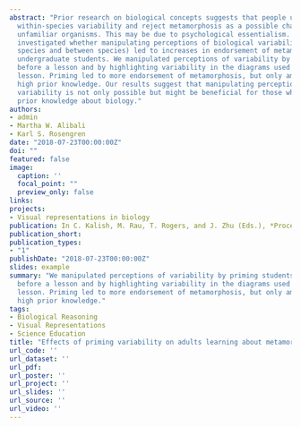 ```yaml
---
abstract: "Prior research on biological concepts suggests that people underestimate
  within-species variability and reject metamorphosis as a possible change for
  unfamiliar organisms. This may be due to psychological essentialism. This study
  investigated whether manipulating perceptions of biological variability (both within
  species and between species) led to increases in endorsement of metamorphosis among
  undergraduate students. We manipulated perceptions of variability by priming students
  before a lesson and by highlighting variability in the diagrams used during the
  lesson. Priming led to more endorsement of metamorphosis, but only among those with
  high prior knowledge. Our results suggest that manipulating perceptions of
  variability is not only possible but might be beneficial for those who have strong
  prior knowledge about biology."
authors:
- admin
- Martha W. Alibali
- Karl S. Rosengren
date: "2018-07-23T00:00:00Z"
doi: ""
featured: false
image:
  caption: ''
  focal_point: ""
  preview_only: false
links:
projects:
- Visual representations in biology
publication: In C. Kalish, M. Rau, T. Rogers, and J. Zhu (Eds.), *Proceedings of the 40th Annual Conference of the Cognitive Science Society* (pp.2102-2107). Austin, TX: Cognitive Science Society.
publication_short:
publication_types:
- "1"
publishDate: "2018-07-23T00:00:00Z"
slides: example
summary: "We manipulated perceptions of variability by priming students
  before a lesson and by highlighting variability in the diagrams used during the
  lesson. Priming led to more endorsement of metamorphosis, but only among those with
  high prior knowledge."
tags:
- Biological Reasoning
- Visual Representations
- Science Education
title: "Effects of priming variability on adults learning about metamorphosis"
url_code: ''
url_dataset: ''
url_pdf: 
url_poster: ''
url_project: ''
url_slides: ''
url_source: ''
url_video: ''
---
```


